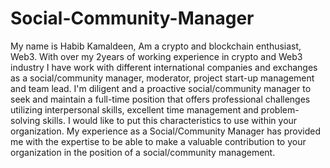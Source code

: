 # Social-Community-Manager
My name is Habib Kamaldeen, Am a crypto and blockchain enthusiast, Web3. With over my 2years of working experience in crypto and Web3 industry I have work with different international companies and exchanges as a social/community manager, moderator, project start-up management and team lead. I'm diligent and a proactive social/community manager to seek and maintain a full-time position that offers professional challenges utilizing interpersonal skills, excellent time management and problem-solving skills. I would like to put this characteristics to use within your organization. My experience as a Social/Community Manager has provided me with the expertise to be able to make a valuable contribution to your organization in the position of a social/community management.
